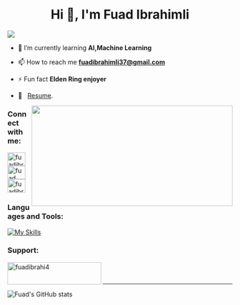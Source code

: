 <h1 align="center">Hi 👋, I'm Fuad Ibrahimli</h1>

<a href="https://www.github.com/fuadibrahiml1" target="_blank" rel="noreferrer"><img
src="https://img.shields.io/github/followers/fuadibrahiml1?logo=github&style=for-the-badge&color=ef4444&labelColor=000000" /></a>

- 🌱 I’m currently learning **AI,Machine Learning**

- 📫 How to reach me **fuadibrahimli37@gmail.com**

- ⚡ Fun fact **Elden Ring enjoyer**
- 📝 &nbsp; [Resume](https://github.com/Fuadibrahiml1/cv).

<img align="right" height="225" width="450" alt="" src="https://media.giphy.com/media/jnze2sduzuYBqFrnZj/giphy.gif" />

<h3 align="left">Connect with me:</h3>
<p align="left">
<a href="https://linkedin.com/in/fuadibrahiml1" target="blank"><img align="center" src="https://raw.githubusercontent.com/rahuldkjain/github-profile-readme-generator/master/src/images/icons/Social/linked-in-alt.svg" alt="fuadibrahiml1" height="30" width="40" /></a>
<a href="https://fb.com/fuad i̇brahimli" target="blank"><img align="center" src="https://raw.githubusercontent.com/rahuldkjain/github-profile-readme-generator/master/src/images/icons/Social/facebook.svg" alt="fuad i̇brahimli" height="30" width="40" /></a>
<a href="https://instagram.com/fuadibrahiml1" target="blank"><img align="center" src="https://raw.githubusercontent.com/rahuldkjain/github-profile-readme-generator/master/src/images/icons/Social/instagram.svg" alt="fuadibrahiml1" height="30" width="40" /></a>
</p>

<h3 align="left">Languages and Tools:</h3>

[![My Skills](https://skillicons.dev/icons?i=cpp,python,react,r,matlab,ros,java,mysql,ubuntu&perline=4)](https://skillicons.dev)

<h3 align="left">Support:</h3>
<p><a href="https://www.buymeacoffee.com/fuadibrahi4"> <img align="left" src="https://cdn.buymeacoffee.com/buttons/v2/default-yellow.png" height="50" width="210" alt="fuadibrahi4" /></a></p><br><br>

------------------------------------------------------------------------------------------------
![Fuad's GitHub stats](https://github-readme-stats.vercel.app/api?username=Fuadibrahiml1&show_icons=true&theme=transparent)



